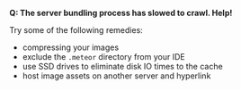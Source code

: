 **Q:  The server bundling process has slowed to crawl.  Help!**  

Try some of the following remedies:
- compressing your images
- exclude the ``.meteor`` directory from your IDE
- use SSD drives to eliminate disk IO times to the cache
- host image assets on another server and hyperlink
